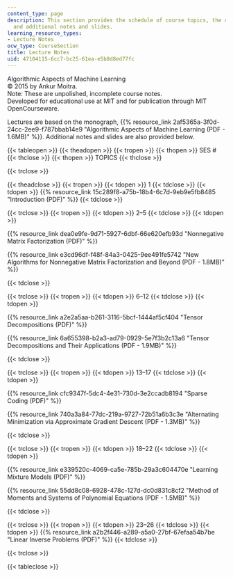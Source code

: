 ```yaml
---
content_type: page
description: This section provides the schedule of course topics, the course textbook,
  and additional notes and slides.
learning_resource_types:
- Lecture Notes
ocw_type: CourseSection
title: Lecture Notes
uid: 47104115-6cc7-bc25-61ea-e5b8d8ed77fc
---
```


Algorithmic Aspects of Machine Learning  
© 2015 by Ankur Moitra.  
Note: These are unpolished, incomplete course notes.  
Developed for educational use at MIT and for publication through MIT OpenCourseware.

Lectures are based on the monograph, {{% resource_link 2af5365a-3f0d-24cc-2ee9-f787bbab14e9 "Algorithmic Aspects of Machine Learning (PDF - 1.6MB)" %}}. Additional notes and slides are also provided below.

{{< tableopen >}}
{{< theadopen >}}
{{< tropen >}}
{{< thopen >}}
SES #
{{< thclose >}}
{{< thopen >}}
TOPICS
{{< thclose >}}

{{< trclose >}}

{{< theadclose >}}
{{< tropen >}}
{{< tdopen >}}
1
{{< tdclose >}}
{{< tdopen >}}
{{% resource_link 15c289f8-a75b-18b4-6c7d-9eb9e5fb8485 "Introduction (PDF)" %}}
{{< tdclose >}}

{{< trclose >}}
{{< tropen >}}
{{< tdopen >}}
2–5
{{< tdclose >}}
{{< tdopen >}}


{{% resource_link dea0e9fe-9d71-5927-6dbf-66e620efb93d "Nonnegative Matrix Factorization (PDF)" %}}

{{% resource_link e3cd96df-f48f-84a3-0425-9ee491fe5742 "New Algorithms for Nonnegative Matrix Factorization and Beyond (PDF - 1.8MB)" %}}


{{< tdclose >}}

{{< trclose >}}
{{< tropen >}}
{{< tdopen >}}
6–12
{{< tdclose >}}
{{< tdopen >}}


{{% resource_link a2e2a5aa-b261-3116-5bcf-1444af5cf404 "Tensor Decompositions (PDF)" %}}

{{% resource_link 6a655398-b2a3-ad79-0929-5e7f3b2c13a6 "Tensor Decompositions and Their Applications (PDF - 1.9MB)" %}}


{{< tdclose >}}

{{< trclose >}}
{{< tropen >}}
{{< tdopen >}}
13–17
{{< tdclose >}}
{{< tdopen >}}


{{% resource_link cfc9347f-5dc4-4e31-730d-3e2ccadb8194 "Sparse Coding (PDF)" %}}

{{% resource_link 740a3a84-77dc-219a-9727-72b51a6b3c3e "Alternating Minimization via Approximate Gradient Descent (PDF - 1.3MB)" %}}


{{< tdclose >}}

{{< trclose >}}
{{< tropen >}}
{{< tdopen >}}
18–22
{{< tdclose >}}
{{< tdopen >}}


{{% resource_link e339520c-4069-ca5e-785b-29a3c604470e "Learning Mixture Models (PDF)" %}}

{{% resource_link 55dd8c08-6928-478c-127d-dc0d831c8cf2 "Method of Moments and Systems of Polynomial Equations (PDF - 1.5MB)" %}}


{{< tdclose >}}

{{< trclose >}}
{{< tropen >}}
{{< tdopen >}}
23–26
{{< tdclose >}}
{{< tdopen >}}
{{% resource_link a2b2f446-a289-a5a0-27bf-67efaa54b7be "Linear Inverse Problems (PDF)" %}}
{{< tdclose >}}

{{< trclose >}}

{{< tableclose >}}